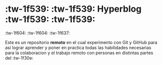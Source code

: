 # :tw-1f539: :tw-1f539: Hyperblog :tw-1f539: :tw-1f539:
:tw-1f604:  :tw-1f604:  :tw-1f637:

Este es un repositorio **remoto** en el cual experimento con Git y GitHub para asi lograr aprender y poner en practica todas las habilidades necesarias para la colaboracion y el trabajo remoto con personas en distintas partes del :tw-1f30e:
